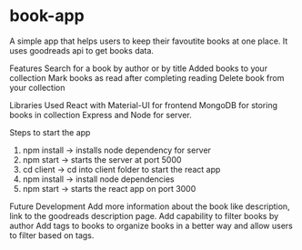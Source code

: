 # book-app

A simple app that helps users to keep their favoutite books at one place. It uses goodreads api to get books data.

Features
Search for a book by author or by title
Added books to your collection
Mark books as read after completing reading
Delete book from your collection

Libraries Used
React with Material-UI for frontend
MongoDB for storing books in collection
Express and Node for server.

Steps to start the app
1. npm install -> installs node dependency for server
2. npm start -> starts the server at port 5000
3. cd client -> cd into client folder to start the react app
4. npm install -> install node dependencies
5. npm start -> starts the react app on port 3000

Future Development
Add more information about the book like description, link to the goodreads description page.
Add capability to filter books by author
Add tags to books to organize books in a better way and allow users to filter based on tags.
